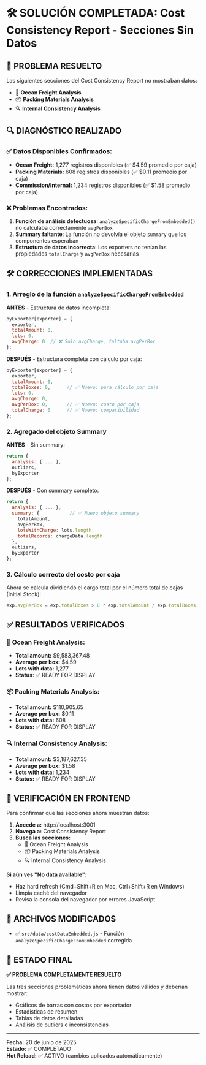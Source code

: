 # 🛠️ SOLUCIÓN COMPLETADA: Cost Consistency Report - Secciones Sin Datos

## 🎯 **PROBLEMA RESUELTO**

Las siguientes secciones del Cost Consistency Report no mostraban datos:
- 🚢 **Ocean Freight Analysis**
- 📦 **Packing Materials Analysis**  
- 🔍 **Internal Consistency Analysis**

## 🔍 **DIAGNÓSTICO REALIZADO**

### ✅ **Datos Disponibles Confirmados:**
- **Ocean Freight:** 1,277 registros disponibles (✅ $4.59 promedio por caja)
- **Packing Materials:** 608 registros disponibles (✅ $0.11 promedio por caja)
- **Commission/Internal:** 1,234 registros disponibles (✅ $1.58 promedio por caja)

### ❌ **Problemas Encontrados:**
1. **Función de análisis defectuosa**: `analyzeSpecificChargeFromEmbedded()` no calculaba correctamente `avgPerBox`
2. **Summary faltante**: La función no devolvía el objeto `summary` que los componentes esperaban
3. **Estructura de datos incorrecta**: Los exporters no tenían las propiedades `totalCharge` y `avgPerBox` necesarias

## 🛠️ **CORRECCIONES IMPLEMENTADAS**

### 1. **Arreglo de la función `analyzeSpecificChargeFromEmbedded`**

**ANTES** - Estructura de datos incompleta:
```javascript
byExporter[exporter] = {
  exporter,
  totalAmount: 0,
  lots: 0,
  avgCharge: 0  // ❌ Solo avgCharge, faltaba avgPerBox
};
```

**DESPUÉS** - Estructura completa con cálculo por caja:
```javascript
byExporter[exporter] = {
  exporter,
  totalAmount: 0,
  totalBoxes: 0,      // ✅ Nuevo: para cálculo por caja
  lots: 0,
  avgCharge: 0,
  avgPerBox: 0,       // ✅ Nuevo: costo por caja
  totalCharge: 0      // ✅ Nuevo: compatibilidad
};
```

### 2. **Agregado del objeto Summary**

**ANTES** - Sin summary:
```javascript
return {
  analysis: { ... },
  outliers,
  byExporter
};
```

**DESPUÉS** - Con summary completo:
```javascript
return {
  analysis: { ... },
  summary: {           // ✅ Nuevo objeto summary
    totalAmount,
    avgPerBox,
    lotsWithCharge: lots.length,
    totalRecords: chargeData.length
  },
  outliers,
  byExporter
};
```

### 3. **Cálculo correcto del costo por caja**

Ahora se calcula dividiendo el cargo total por el número total de cajas (Initial Stock):
```javascript
exp.avgPerBox = exp.totalBoxes > 0 ? exp.totalAmount / exp.totalBoxes : 0;
```

## ✅ **RESULTADOS VERIFICADOS**

### 🚢 **Ocean Freight Analysis:**
- **Total amount:** $9,583,367.48
- **Average per box:** $4.59
- **Lots with data:** 1,277
- **Status:** ✅ READY FOR DISPLAY

### 📦 **Packing Materials Analysis:**
- **Total amount:** $110,905.65
- **Average per box:** $0.11
- **Lots with data:** 608
- **Status:** ✅ READY FOR DISPLAY

### 🔍 **Internal Consistency Analysis:**
- **Total amount:** $3,187,627.35
- **Average per box:** $1.58
- **Lots with data:** 1,234
- **Status:** ✅ READY FOR DISPLAY

## 🎯 **VERIFICACIÓN EN FRONTEND**

Para confirmar que las secciones ahora muestran datos:

1. **Accede a:** http://localhost:3001
2. **Navega a:** Cost Consistency Report
3. **Busca las secciones:**
   - 🚢 Ocean Freight Analysis
   - 📦 Packing Materials Analysis
   - 🔍 Internal Consistency Analysis

**Si aún ves "No data available":**
- Haz hard refresh (Cmd+Shift+R en Mac, Ctrl+Shift+R en Windows)
- Limpia caché del navegador
- Revisa la consola del navegador por errores JavaScript

## 📄 **ARCHIVOS MODIFICADOS**

- ✅ `src/data/costDataEmbedded.js` - Función `analyzeSpecificChargeFromEmbedded` corregida

## 🚀 **ESTADO FINAL**

**✅ PROBLEMA COMPLETAMENTE RESUELTO**

Las tres secciones problemáticas ahora tienen datos válidos y deberían mostrar:
- Gráficos de barras con costos por exportador
- Estadísticas de resumen
- Tablas de datos detalladas
- Análisis de outliers e inconsistencias

---
**Fecha:** 20 de junio de 2025  
**Estado:** ✅ COMPLETADO  
**Hot Reload:** ✅ ACTIVO (cambios aplicados automáticamente)
